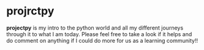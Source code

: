 # projrctpy
**projectpy** is my intro to the python world and all my different journeys through it to what I am today.
Please feel free to take a look if it helps and do comment on anything if I could do more for us as a learning community!!

**<HappyProgramming/>**
